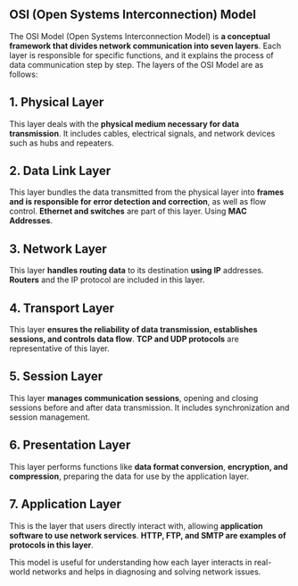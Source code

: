 ## OSI (Open Systems Interconnection) Model
The OSI Model (Open Systems Interconnection Model) is **a conceptual framework that divides network communication into seven layers**. Each layer is responsible for specific functions, and it explains the process of data communication step by step. The layers of the OSI Model are as follows:

## 1. Physical Layer
This layer deals with the **physical medium necessary for data transmission**. It includes cables, electrical signals, and network devices such as hubs and repeaters.

## 2. Data Link Layer
This layer bundles the data transmitted from the physical layer into **frames and is responsible for error detection and correction**, as well as flow control. **Ethernet and switches** are part of this layer. Using **MAC Addresses**.

## 3. Network Layer
This layer **handles routing data** to its destination **using IP** addresses. **Routers** and the IP protocol are included in this layer.

## 4. Transport Layer
This layer **ensures the reliability of data transmission, establishes sessions, and controls data flow**. **TCP and UDP protocols** are representative of this layer.

## 5. Session Layer
This layer **manages communication sessions**, opening and closing sessions before and after data transmission. It includes synchronization and session management.

## 6. Presentation Layer
This layer performs functions like **data format conversion**, **encryption, and compression**, preparing the data for use by the application layer.

## 7. Application Layer
This is the layer that users directly interact with, allowing **application software to use network services**. **HTTP, FTP, and SMTP are examples of protocols in this layer**.

This model is useful for understanding how each layer interacts in real-world networks and helps in diagnosing and solving network issues.
